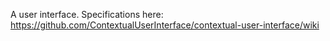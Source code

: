 A user interface. Specifications here: https://github.com/ContextualUserInterface/contextual-user-interface/wiki
